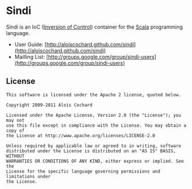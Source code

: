 # Sindi
Sindi is an IoC ([Inversion of Control](http://martinfowler.com/articles/injection.html)) container for the [Scala](http://www.scala-lang.org) programming language.

 * User Guide: [http://aloiscochard.github.com/sindi](http://aloiscochard.github.com/sindi)
 * Mailling List: [http://groups.google.com/group/sindi-users](http://groups.google.com/group/sindi-users)

## License

    This software is licensed under the Apache 2 license, quoted below.

    Copyright 2009-2011 Alois Cochard 

    Licensed under the Apache License, Version 2.0 (the "License"); you may not
    use this file except in compliance with the License. You may obtain a copy of
    the License at http://www.apache.org/licenses/LICENSE-2.0

    Unless required by applicable law or agreed to in writing, software
    distributed under the License is distributed on an "AS IS" BASIS, WITHOUT
    WARRANTIES OR CONDITIONS OF ANY KIND, either express or implied. See the
    License for the specific language governing permissions and limitations under
    the License.
